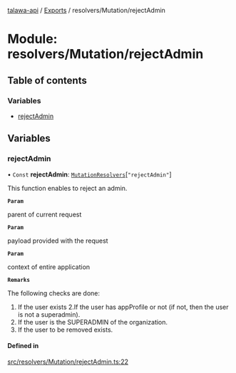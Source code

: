 [talawa-api](../README.md) / [Exports](../modules.md) / resolvers/Mutation/rejectAdmin

# Module: resolvers/Mutation/rejectAdmin

## Table of contents

### Variables

- [rejectAdmin](resolvers_Mutation_rejectAdmin.md#rejectadmin)

## Variables

### rejectAdmin

• `Const` **rejectAdmin**: [`MutationResolvers`](types_generatedGraphQLTypes.md#mutationresolvers)[``"rejectAdmin"``]

This function enables to reject an admin.

**`Param`**

parent of current request

**`Param`**

payload provided with the request

**`Param`**

context of entire application

**`Remarks`**

The following checks are done:
1. If the user exists
2.If the user has appProfile or not (if not, then the user is not a superadmin).
3. If the user is the SUPERADMIN of the organization.
4. If the user to be removed exists.

#### Defined in

[src/resolvers/Mutation/rejectAdmin.ts:22](https://github.com/PalisadoesFoundation/talawa-api/blob/e5f7a9d/src/resolvers/Mutation/rejectAdmin.ts#L22)
